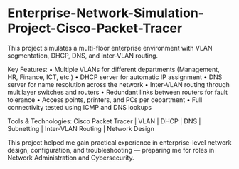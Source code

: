 # Enterprise-Network-Simulation-Project-Cisco-Packet-Tracer

This project simulates a multi-floor enterprise environment with VLAN segmentation, DHCP, DNS, and inter-VLAN routing.

Key Features:
• Multiple VLANs for different departments (Management, HR, Finance, ICT, etc.)
• DHCP server for automatic IP assignment
• DNS server for name resolution across the network
• Inter-VLAN routing through multilayer switches and routers
• Redundant links between routers for fault tolerance
• Access points, printers, and PCs per department
• Full connectivity tested using ICMP and DNS lookups

Tools & Technologies:
Cisco Packet Tracer | VLAN | DHCP | DNS | Subnetting | Inter-VLAN Routing | Network Design

This project helped me gain practical experience in enterprise-level network design, configuration, and troubleshooting — preparing me for roles in Network Administration and Cybersecurity.
